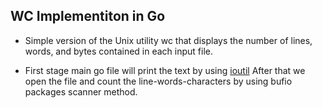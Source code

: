 ## WC Implementiton in Go

- Simple version of the Unix utility wc that displays the number of lines, words, and bytes contained in each input file.

- First stage main go file will print the text by using [ioutil](https://pkg.go.dev/io/ioutil)
After that we open the file and count the line-words-characters by using bufio packages scanner method.